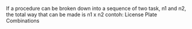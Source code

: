 If a procedure can be broken down into a sequence of two task, n1 and n2, the total way that can be made is n1 x n2
	contoh: License Plate Combinations

